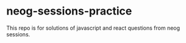 # neog-sessions-practice
This repo is for solutions of javascript and react questions from neog sessions.
